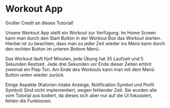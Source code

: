 # Workout App

Großer Credit an dieses Tutorial!

Unsere Workout App stellt ein Workout zur Verfügung. Im Home Screen kann man durch den Start Button in der Workout Box das Workout starten.
Hierbei ist zu beachten, dass man zu jeder Zeit wieder ins Menü kann durch den rechten Button im unteren Bottom Menü.

Das Workout läuft fünf Minuten, jede Übung hat 35 Laufzeit und 5 Sekunden Restzeit. Jede drei Sekunden vor
Ende dieser Zeiten ertönt zweimal ein Piep Ton.
Am Ende des Workouts kann man mit dem Menü Button unten wieder zurück.

Einige Aspekte (Kalorien intake Anzeige, Notification Symbol und Profil Symbol) Sind nicht implementiert, wegen fehlender Zeit.
Sie wurden alle vom Tutorial aus kodiert, da dieses sich aber nur auf die UI fokussiert, fehlen die Funktionen. 


